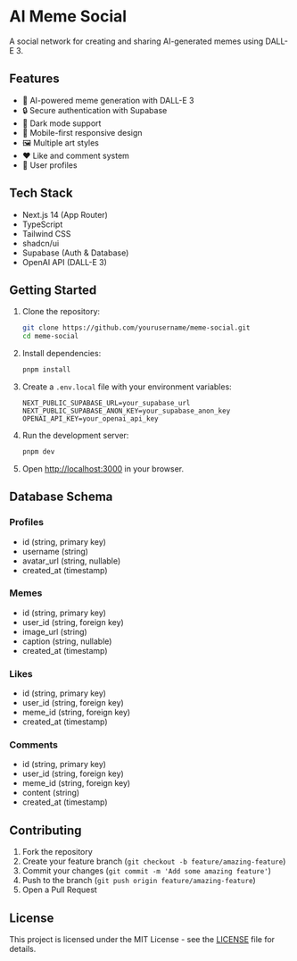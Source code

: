# AI Meme Social

A social network for creating and sharing AI-generated memes using DALL-E 3.

## Features

- 🎨 AI-powered meme generation with DALL-E 3
- 🔒 Secure authentication with Supabase
- 🌙 Dark mode support
- 📱 Mobile-first responsive design
- 🖼️ Multiple art styles
- ❤️ Like and comment system
- 👤 User profiles

## Tech Stack

- Next.js 14 (App Router)
- TypeScript
- Tailwind CSS
- shadcn/ui
- Supabase (Auth & Database)
- OpenAI API (DALL-E 3)

## Getting Started

1. Clone the repository:
   ```bash
   git clone https://github.com/yourusername/meme-social.git
   cd meme-social
   ```

2. Install dependencies:
   ```bash
   pnpm install
   ```

3. Create a `.env.local` file with your environment variables:
   ```env
   NEXT_PUBLIC_SUPABASE_URL=your_supabase_url
   NEXT_PUBLIC_SUPABASE_ANON_KEY=your_supabase_anon_key
   OPENAI_API_KEY=your_openai_api_key
   ```

4. Run the development server:
   ```bash
   pnpm dev
   ```

5. Open [http://localhost:3000](http://localhost:3000) in your browser.

## Database Schema

### Profiles
- id (string, primary key)
- username (string)
- avatar_url (string, nullable)
- created_at (timestamp)

### Memes
- id (string, primary key)
- user_id (string, foreign key)
- image_url (string)
- caption (string, nullable)
- created_at (timestamp)

### Likes
- id (string, primary key)
- user_id (string, foreign key)
- meme_id (string, foreign key)
- created_at (timestamp)

### Comments
- id (string, primary key)
- user_id (string, foreign key)
- meme_id (string, foreign key)
- content (string)
- created_at (timestamp)

## Contributing

1. Fork the repository
2. Create your feature branch (`git checkout -b feature/amazing-feature`)
3. Commit your changes (`git commit -m 'Add some amazing feature'`)
4. Push to the branch (`git push origin feature/amazing-feature`)
5. Open a Pull Request

## License

This project is licensed under the MIT License - see the [LICENSE](LICENSE) file for details.
